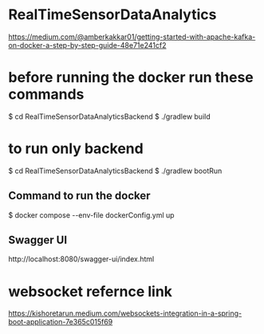 # RealTimeSensorDataAnalytics


https://medium.com/@amberkakkar01/getting-started-with-apache-kafka-on-docker-a-step-by-step-guide-48e71e241cf2


# before running the docker run these commands
$ cd RealTimeSensorDataAnalyticsBackend
$ ./gradlew build

# to run only backend
$ cd RealTimeSensorDataAnalyticsBackend
$ ./gradlew bootRun

## Command to run the docker
$ docker compose --env-file dockerConfig.yml up

## Swagger UI
http://localhost:8080/swagger-ui/index.html


# websocket refernce link
https://kishoretarun.medium.com/websockets-integration-in-a-spring-boot-application-7e365c015f69